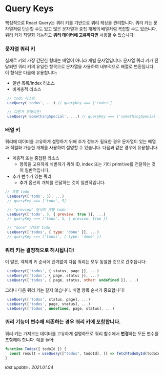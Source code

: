 # Query Keys

핵심적으로 React Query는 쿼리 키를 기반으로 쿼리 캐싱을 관리합니다. 쿼리 키는 문자열처럼 단순할 수도 있고 많은 문자열과 중첩 개체의 배열처럼 복잡할 수도 있습니다. 쿼리 키가 직렬화 가능하고 **쿼리 데이터에 고유하다면** 사용할 수 있습니다!

### 문자열 쿼리 키

실제로 키의 가장 간단한 형태는 배열이 아니라 개별 문자열입니다. 문자열 쿼리 키가 전달되면 쿼리 키의 유일한 항목으로 문자열을 사용하여 내부적으로 배열로 변환됩니다. 이 형식은 다음에 유용합니다:

- 일반 목록/index 리소스
- 비계층적 리소스

```js
 // todo 리스트
 useQuery('todos', ...) // queryKey === ['todos']

 // 다른거 무엇이든!
 useQuery('somethingSpecial', ...) // queryKey === ['somethingSpecial']
```

### 배열 키

쿼리에 데이터를 고유하게 설명하기 위해 추가 정보가 필요한 경우 문자열이 있는 배열과 직렬화 가능한 개체를 사용하여 설명할 수 있습니다. 다음과 같은 경우에 유용합니다:

- 계층적 또는 중첩된 리소스
  - 항목을 고유하게 식별하기 위해 ID, index 또는 기타 primitive를 전달하는 것이 일반적입니다.
- 추가 변수가 있는 쿼리
  - 추가 옵션의 개체를 전달하는 것이 일반적입니다.

```js
// 개별 todo
 useQuery(['todo', 5], ...)
 // queryKey === ['todo', 5]

 // "preview" 형식의 개별 todo
 useQuery(['todo', 5, { preview: true }], ...)
 // queryKey === ['todo', 5, { preview: true }]

 // "done" 상태의 todo
 useQuery(['todos', { type: 'done' }], ...)
 // queryKey === ['todos', { type: 'done' }]
```

### 쿼리 키는 결정적으로 해시됩니다!

이 말은, 객체의 키 순서에 관계없이 다음 쿼리는 모두 동일한 것으로 간주됩니다:

```js
 useQuery(['todos', { status, page }], ...)
 useQuery(['todos', { page, status }], ...)
 useQuery(['todos', { page, status, other: undefined }], ...)
```

그러나 다음 쿼리 키는 같지 않습니다. 배열 항목 순서가 중요합니다!

```js
 useQuery(['todos', status, page], ...)
 useQuery(['todos', page, status], ...)
 useQuery(['todos', undefined, page, status], ...)
```

### 쿼리 기능이 변수에 의존하는 경우 쿼리 키에 포함합니다.

쿼리 키는 가져오는 데이터를 고유하게 설명하므로 쿼리 함수에서 **변경**하는 모든 변수를 포함해야 합니다. 예를 들어:

```js
function Todos({ todoId }) {
  const result = useQuery(["todos", todoId], () => fetchTodoById(todoId));
}
```

_last update : 2021.01.04_

